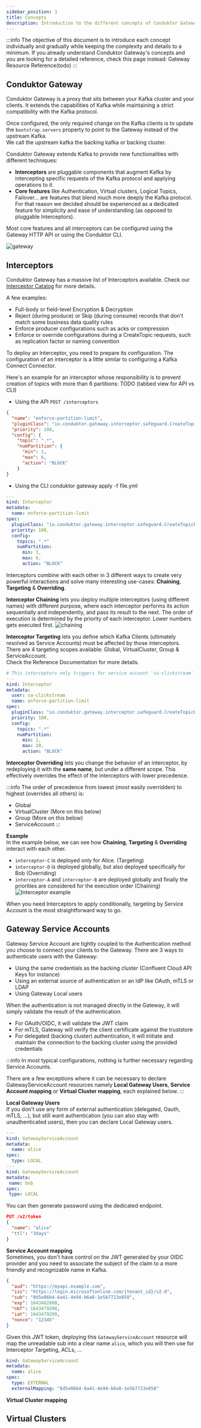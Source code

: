 ```yaml
---
sidebar_position: 3
title: Concepts
description: Introduction to the different concepts of Conduktor Gateway
---
```


:::info
The objective of this document is to introduce each concept individually and gradually while keeping the complexity and details to a minimum. 
If you already understand Conduktor Gateway's concepts and you are looking for a detailed reference, check this page instead: Gateway Resource Reference(todo)
:::

## Conduktor Gateway

Conduktor Gateway is a proxy that sits between your Kafka cluster and your clients. It extends the capabilities of Kafka while maintaining a strict compatibility with the Kafka protocol.   

Once configured, the only required change on the Kafka clients is to update the `bootstrap.servers` property to point to the Gateway instead of the upstream Kafka.  
We call the upstream kafka the backing kafka or backing cluster.

Conduktor Gateway extends Kafka to provide new functionalities with different techniques:
- **Interceptors** are pluggable components that augment Kafka by intercepting specific requests of the Kafka protocol and applying operations to it.
- **Core features** like Authentication, Virtual clusters, Logical Topics, Failover... are features that blend much more deeply the Kafka protocol. For that reason we decided should be experienced as a dedicated feature for simplicity and ease of understanding (as opposed to pluggable Interceptors).

Most core features and all interceptors can be configured using the Gateway HTTP API or using the Conduktor CLI.

![gateway](img/gateway.png)

## Interceptors

Conduktor Gateway has a massive list of Interceptors available. Check our [Interceptor Catalog](/gateway/category/interceptors-catalog/) for more details.

A few examples:
- Full-body or field-level Encryption & Decryption
- Reject (during produce) or Skip (during consume) records that don't match some business data quality rules
- Enforce producer configurations such as acks or compression
- Enforce or override configurations during a CreateTopic requests, such as replication factor or naming convention


To deploy an Interceptor, you need to prepare its configuration. The configuration of an interceptor is a little similar to configuring a Kafka Connect Connector.

Here's an example for an interceptor whose responsibility is to prevent creation of topics with more than 6 partitions:
TODO (tabbed view for API vs CLI)
- Using the API `POST /interceptors`
````json
{
  "name": "enforce-partition-limit",
  "pluginClass": "io.conduktor.gateway.interceptor.safeguard.CreateTopicPolicyPlugin",
  "priority": 100,
  "config": {
    "topic": ".*",
    "numPartition": {
      "min": 1,
      "max": 6,
      "action": "BLOCK"
    }
}
````
- Using the CLI conduktor gateway apply -f file.yml
````yaml
---
kind: Interceptor
metadata:
  name: enforce-partition-limit
spec:
  pluginClass: "io.conduktor.gateway.interceptor.safeguard.CreateTopicPolicyPlugin",
  priority: 100,
  config:
    topics: ".*"
    numPartition:
      min: 1,
      max: 6,
      action: "BLOCK"
````

Interceptors combine with each other in 3 different ways to create very powerful interactions and solve many interesting use-cases:  **Chaining**, **Targeting** & **Overriding**.

**Interceptor Chaining** lets you deploy multiple interceptors (using different names) with different purpose, where each interceptor performs its action sequentially and independently, and pass its result to the next.
The order of execution is determined by the priority of each interceptor. Lower numbers gets executed first.
![chaining](img/interceptors.png)

**Interceptor Targeting** lets you define which Kafka Clients (ultimately resolved as Service Accounts) must be affected by those interceptors. 
There are 4 targeting scopes available: Global, VirtualCluster, Group & ServiceAccount.  
Check the Reference Documentation for more details.
````yaml
# This interceptors only triggers for service account 'sa-clickstream'
---
kind: Interceptor
metadata:
  user: sa-clickstream
  name: enforce-partition-limit
spec:
  pluginClass: "io.conduktor.gateway.interceptor.safeguard.CreateTopicPolicyPlugin",
  priority: 100,
  config:
    topics: ".*"
    numPartition:
      min: 1,
      max: 20,
      action: "BLOCK"
````

**Interceptor Overriding** lets you change the behavior of an interceptor, by redeploying it with the **same name**, but under a different scope. This effectively overrides the effect of the interceptors with lower precedence.  

:::info
The order of precedence from lowest (most easily overridden) to highest (overrides all others) is:
- Global
- VirtualCluster (More on this below)
- Group (More on this below)
- ServiceAccount
:::

**Example**  
In the example below, we can see how **Chaining**, **Targeting** & **Overriding** interact with each other.
- `interceptor-C` is deployed only for Alice. (Targeting)
- `interceptor-D` is deployed globally, but also deployed specifically for Bob (Overriding)
- `interceptor-A` and `interceptor-B` are deployed globally and finally the priorities are considered for the execution order (Chaining)
![Interceptor example](img/interceptor-example.png)

When you need Interceptors to apply conditionally, targeting by Service Account is the most straightforward way to go.


## Gateway Service Accounts

Gateway Service Account are tightly coupled to the Authentication method you choose to connect your clients to the Gateway.
There are 3 ways to authenticate users with the Gateway:
- Using the same credentials as the backing cluster (Confluent Cloud API Keys for instance)
- Using an external source of authentication or an IdP like OAuth, mTLS or LDAP
- Using Gateway Local users

When the authentication is not managed directly in the Gateway, it will simply validate the result of the authentication.
- For OAuth/OIDC, it will validate the JWT claim
- For mTLS, Gateway will verify the client certificate against the truststore
- For delegated (backing cluster) authentication, it will initiate and maintain the connection to the backing cluster using the provided credentials

:::info
In most typical configurations, nothing is further necessary regarding Service Accounts. 

There are a few exceptions where it can be necessary to declare GatewayServiceAccount resources namely **Local Gateway Users**, **Service Account mapping** or **Virtual Cluster mapping**, each explained below.
:::

**Local Gateway Users**  
If you don't use any form of external authentication (delegated, Oauth, mTLS, ...), but still want authentication (you can also stay with unauthenticated users), then you can declare Local Gateway users.
````yaml
---
kind: GatewayServiceAccount
metadata:
  name: alice
spec:
  type: LOCAL
---
kind: GatewayServiceAccount
metadata:
 name: bob
spec:
 type: LOCAL
````
You can then generate password using the dedicated endpoint.
````json
PUT /v2/token
{
  "name": "alice"
  "ttl": "3days"
}
````

**Service Account mapping**  
Sometimes, you don't have control on the JWT generated by your OIDC provider and you need to associate the subject of the claim to a more friendly and recognizable name in Kafka.
````json
{
  "aud": "https://myapi.example.com",
  "iss": "https://login.microsoftonline.com/{tenant_id}/v2.0",
  "sub": "8d5e86b4-6a41-4e94-b6a8-1e5b7723e858",
  "exp": 1643482800,
  "nbf": 1643479200,
  "iat": 1643479200,
  "nonce": "12345"
}
````
Given this JWT token, deploying this `GatewayServiceAccount` resource will map the unreadable sub into a clear name `alice`, which you will then use for Interceptor Targeting, ACLs, ...
````yaml
kind: GatewayServiceAccount
metadata:
  name: alice
spec:
  type: EXTERNAL
  externalMapping: "8d5e86b4-6a41-4e94-b6a8-1e5b7723e858"
````

**Virtual Cluster mapping**  


## Virtual Clusters